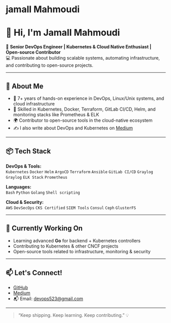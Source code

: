 # jamall Mahmoudi
# 👋 Hi, I'm Jamall Mahmoudi

🎯 **Senior DevOps Engineer | Kubernetes & Cloud Native Enthusiast | Open-source Contributor**  
💻 Passionate about building scalable systems, automating infrastructure, and contributing to open-source projects.

---

## 🚀 About Me

- 🔧 7+ years of hands-on experience in DevOps, Linux/Unix systems, and cloud infrastructure
- 🧠 Skilled in Kubernetes, Docker, Terraform, GitLab CI/CD, Helm, and monitoring stacks like Prometheus & ELK
- 🌍 Contributor to open-source tools in the cloud-native ecosystem
- ✍️ I also write about DevOps and Kubernetes on [Medium](https://medium.com/@devops523)

---

## 📦 Tech Stack

**DevOps & Tools:**  
`Kubernetes` `Docker` `Helm` `ArgoCD` `Terraform` `Ansible` `GitLab CI/CD` `Graylog` `Graylog` `ELK Stack` `Prometheus`  

**Languages:**  
`Bash` `Python` `Golang` `Shell scripting`  

**Cloud & Security:**  
`AWS` `DevSecOps` `CKS Certified` `SIEM Tools` `Consul` `Ceph` `GlusterFS`  

---

## 🌱 Currently Working On

- Learning advanced **Go** for backend + Kubernetes controllers
- Contributing to Kubernetes & other CNCF projects
- Open-source tools related to infrastructure, monitoring & security

---

## 📫 Let's Connect!

- [GitHub](https://github.com/jamallmahmoudi)
- [Medium](https://medium.com/@devops523)
- 📬 Email: devops523@gmail.com

---
> “Keep shipping. Keep learning. Keep contributing.” 💡
